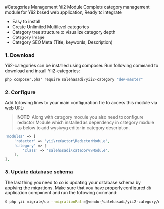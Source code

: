 #Categories Management Yii2 Module
Complete category management module for Yii2 based web application, Ready to integrate

* Easy to install
* Create Unlimited Multilevel categories
* Category tree structure to visualize category depth
* Category Image
* Category SEO Meta (Title, keywords, Description)

### 1. Download

Yii2-categories can be installed using composer. Run following command to download and
install Yii2-categories:

```bash
php composer.phar require salehasadi/yii2-category "dev-master"
```

### 2. Configure

Add following lines to your main configuration file to access this module via web URL:
> **NOTE:** Along with category module you also need to configure redactor Module which installed as dependency in category module as below to add wysiwyg editor in category description.

```php
'modules' => [
	'redactor' => 'yii\redactor\RedactorModule',
    'category' => [
        'class' => 'salehasadi\category\Module',
    ],
],
```

### 3. Update database schema

The last thing you need to do is updating your database schema by applying the
migrations. Make sure that you have properly configured `db` application component
and run the following command:

```bash
$ php yii migrate/up --migrationPath=@vendor/salehasadi/yii2-category/migrations
```

